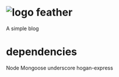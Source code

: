 ![logo](http://cdnjscn.b0.upaiyun.com/plus/github/featherlogo.png)
feather
=======
A simple blog

dependencies
=======
Node
Mongoose
underscore
hogan-express





